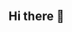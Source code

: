 ## Hi there 👋

<!--

Hi there! I'm **Can**, a 21-year-old who is just starting out on an exciting journey into **Mobile App Development** and **Artificial Intelligence (AI)**. I'm new to coding and tech, but I'm eager to learn and build cool things. This GitHub is where I document my progress, share my learning, and showcase my projects as I grow in these areas.

### My Learning Journey 🚀

- **Current Focus:** Learning how to build mobile apps (Android & iOS) and dive into AI (Machine Learning and Deep Learning).
- **Languages I'm Learning:**  
  - **For Mobile App Development:** Dart (Flutter), Kotlin, Swift  
  - **For AI:** Python, TensorFlow, Keras
- **Why I’m Learning:**  
  - I’m excited about the possibilities of creating apps that people can use, and I want to use AI to solve interesting problems!
  - Mobile apps seem like a great way to start building practical and fun projects, and AI is a fascinating field that can change the world.
  
### Goals 🎯
- **Short-term Goal:** Get comfortable with building simple mobile apps and understanding the basics of AI concepts.
- **Long-term Goal:** Build real-world apps, create AI models, and contribute to projects in both fields.

I'm still a beginner, but I'm motivated and ready to learn. Feel free to check out my repositories as I continue to learn and improve!

### Fun Facts About Me 🧠
- I'm 21 years old and love tech and problem-solving.
- My goal is to learn as much as possible and build projects that solve real problems.
- Always open to feedback and collaboration!

-->
